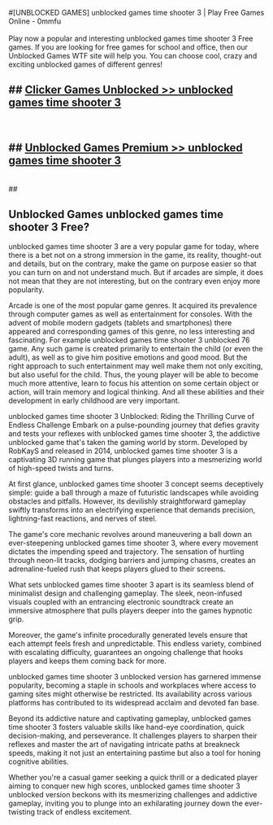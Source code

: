 #[UNBLOCKED GAMES] unblocked games time shooter 3 | Play Free Games Online - 0mmfu <br>
<br>
Play now a popular and interesting unblocked games time shooter 3 Free games. If you are looking for free games for school and office, then our Unblocked Games WTF site will help you. You can choose cool, crazy and exciting unblocked games of different genres!


## ##  [Clicker Games Unblocked >> unblocked games time shooter 3](http://freeplayer.one?title=unblocked_games_time_shooter_3&ref=22)
  <br>

##  ## [Unblocked Games Premium >> unblocked games time shooter 3](http://freeplayer.one?title=unblocked_games_time_shooter_3&ref=22)
  <br>
  ##



## Unblocked Games unblocked games time shooter 3 Free?

unblocked games time shooter 3 are a very popular game for today, where there is a bet not on a strong immersion in the game, its reality, thought-out and details, but on the contrary, make the game on purpose easier so that you can turn on and not understand much. But if arcades are simple, it does not mean that they are not interesting, but on the contrary even enjoy more popularity.

Arcade is one of the most popular game genres. It acquired its prevalence through computer games as well as entertainment for consoles. With the advent of mobile modern gadgets (tablets and smartphones) there appeared and corresponding games of this genre, no less interesting and fascinating. For example unblocked games time shooter 3 unblocked 76 game. Any such game is created primarily to entertain the child (or even the adult), as well as to give him positive emotions and good mood. But the right approach to such entertainment may well make them not only exciting, but also useful for the child. Thus, the young player will be able to become much more attentive, learn to focus his attention on some certain object or action, will train memory and logical thinking. And all these abilities and their development in early childhood are very important.

unblocked games time shooter 3 Unblocked: Riding the Thrilling Curve of Endless Challenge
Embark on a pulse-pounding journey that defies gravity and tests your reflexes with unblocked games time shooter 3, the addictive unblocked game that's taken the gaming world by storm. Developed by RobKayS and released in 2014, unblocked games time shooter 3 is a captivating 3D running game that plunges players into a mesmerizing world of high-speed twists and turns.

At first glance, unblocked games time shooter 3 concept seems deceptively simple: guide a ball through a maze of futuristic landscapes while avoiding obstacles and pitfalls. However, its devilishly straightforward gameplay swiftly transforms into an electrifying experience that demands precision, lightning-fast reactions, and nerves of steel.

The game's core mechanic revolves around maneuvering a ball down an ever-steepening unblocked games time shooter 3, where every movement dictates the impending speed and trajectory. The sensation of hurtling through neon-lit tracks, dodging barriers and jumping chasms, creates an adrenaline-fueled rush that keeps players glued to their screens.

What sets unblocked games time shooter 3 apart is its seamless blend of minimalist design and challenging gameplay. The sleek, neon-infused visuals coupled with an entrancing electronic soundtrack create an immersive atmosphere that pulls players deeper into the games hypnotic grip.

Moreover, the game's infinite procedurally generated levels ensure that each attempt feels fresh and unpredictable. This endless variety, combined with escalating difficulty, guarantees an ongoing challenge that hooks players and keeps them coming back for more.

unblocked games time shooter 3 unblocked version has garnered immense popularity, becoming a staple in schools and workplaces where access to gaming sites might otherwise be restricted. Its availability across various platforms has contributed to its widespread acclaim and devoted fan base.

Beyond its addictive nature and captivating gameplay, unblocked games time shooter 3 fosters valuable skills like hand-eye coordination, quick decision-making, and perseverance. It challenges players to sharpen their reflexes and master the art of navigating intricate paths at breakneck speeds, making it not just an entertaining pastime but also a tool for honing cognitive abilities.

Whether you're a casual gamer seeking a quick thrill or a dedicated player aiming to conquer new high scores, unblocked games time shooter 3 unblocked version beckons with its mesmerizing challenges and addictive gameplay, inviting you to plunge into an exhilarating journey down the ever-twisting track of endless excitement.